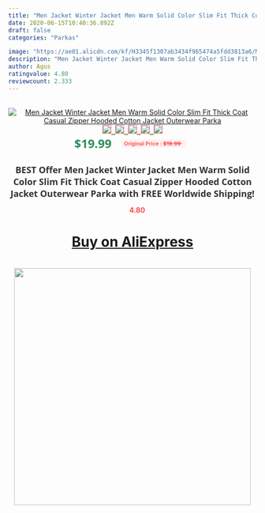 ```yaml
---
title: "Men Jacket Winter Jacket Men Warm Solid Color Slim Fit Thick Coat Casual Zipper Hooded Cotton Jacket Outerwear Parka"
date: 2020-06-15T10:40:36.892Z
draft: false
categories: "Parkas"

image: "https://ae01.alicdn.com/kf/H3345f1307ab3434f965474a5fdd3813a6/Men-Jacket-Winter-Jacket-Men-Warm-Solid-Color-Slim-Fit-Thick-Coat-Casual-Zipper-Hooded-Cotton.jpg"
description: "Men Jacket Winter Jacket Men Warm Solid Color Slim Fit Thick Coat Casual Zipper Hooded Cotton Jacket Outerwear Parka"
author: Agus
ratingvalue: 4.80
reviewcount: 2.333
---
```

<br>
<div style="text-align: center;">
<a href="https://s.click.aliexpress.com/e/_ArVjTX" target="_blank" rel="nofollow noopener noreferrer"><img alt="Men Jacket Winter Jacket Men Warm Solid Color Slim Fit Thick Coat Casual Zipper Hooded Cotton Jacket Outerwear Parka" class="magnifier-image" src="https://ae01.alicdn.com/kf/H3345f1307ab3434f965474a5fdd3813a6/Men-Jacket-Winter-Jacket-Men-Warm-Solid-Color-Slim-Fit-Thick-Coat-Casual-Zipper-Hooded-Cotton.jpg_640x640.jpg">
<br>
<img style="border:1px solid salmon" src="https://ae01.alicdn.com/kf/H3345f1307ab3434f965474a5fdd3813a6/Men-Jacket-Winter-Jacket-Men-Warm-Solid-Color-Slim-Fit-Thick-Coat-Casual-Zipper-Hooded-Cotton.jpg_120x120.jpg">&nbsp;&nbsp;<img style="border:1px solid salmon" src="https://ae01.alicdn.com/kf/H363500c354c5454fabdbfb14d07c87aaC/Men-Jacket-Winter-Jacket-Men-Warm-Solid-Color-Slim-Fit-Thick-Coat-Casual-Zipper-Hooded-Cotton.jpg_120x120.jpg">&nbsp;&nbsp;<img style="border:1px solid salmon" src="https://ae01.alicdn.com/kf/Hb7856f57467f46a9bf4fb9bee74fe4cfD/Men-Jacket-Winter-Jacket-Men-Warm-Solid-Color-Slim-Fit-Thick-Coat-Casual-Zipper-Hooded-Cotton.jpg_120x120.jpg">&nbsp;&nbsp;<img style="border:1px solid salmon" src="https://ae01.alicdn.com/kf/Hb144de2b52dc44e88d7257ce58fe5adds/Men-Jacket-Winter-Jacket-Men-Warm-Solid-Color-Slim-Fit-Thick-Coat-Casual-Zipper-Hooded-Cotton.jpg_120x120.jpg">&nbsp;&nbsp;<img style="border:1px solid salmon" src="https://ae01.alicdn.com/kf/H78bed00bca9f480bb86153a4cb399a14Z/Men-Jacket-Winter-Jacket-Men-Warm-Solid-Color-Slim-Fit-Thick-Coat-Casual-Zipper-Hooded-Cotton.jpg_120x120.jpg"></a></div><br0>
<div style="text-align: center;"><span style="background-color: white; border: 0px; box-sizing: border-box; color: seagreen; display: inline-block; font-family: &quot;open sans&quot; , &quot;arial&quot; , &quot;helvetica&quot; , sans-serif , &quot;heiti&quot;; font-size: 24px; font-stretch: inherit; font-weight: 700; line-height: inherit; margin: 0px 10px 0px 0px; padding: 0px; vertical-align: middle;">$19.99 </span>
<span style="background: rgb(255 , 241 , 241); border-radius: 3px; border: 0px; box-sizing: border-box; color: #ff4747; display: inline-block; font-family: inherit; font-size: 12px; font-stretch: inherit; font-style: inherit; font-variant: inherit; font-weight: 600; line-height: inherit; margin: 0px; padding: 2px 5px; transform: scale(0.9); vertical-align: middle;">Original Price : <b style="text-decoration: line-through;">$19.99 </b> &nbsp;&nbsp;</span></div>
<h1 style="color: #333333; display: inline-block; font-family: &quot;open sans&quot; , &quot;arial&quot; , &quot;helvetica&quot; , sans-serif , &quot;heiti&quot;; font-size: 18px; font-stretch: inherit; font-weight: 700; text-align: center;">BEST Offer Men Jacket Winter Jacket Men Warm Solid Color Slim Fit Thick Coat Casual Zipper Hooded Cotton Jacket Outerwear Parka with FREE Worldwide Shipping!</h1>
<div style="color: #ff4747; text-align: center;">
<img src="https://4.bp.blogspot.com/-M0ZcTcb-5uY/XleCXlxnR4I/AAAAAAAAAEc/OrjgMkXV1oMQFaCRZj5HQwOCBcu3w1FegCPcBGAYYCw/s1600/star.png" style="height: 15px;">&nbsp;<b>4.80</b></div>
<div class="button_cont" align="center"><a class="buynow_a" href="https://s.click.aliexpress.com/e/_ArVjTX" target="_blank" rel="nofollow noopener noreferrer"><H1>Buy on AliExpress</H1></a></div><br>
<div class="separator" style="clear: both; text-align: center;">
<img src="https://lh3.googleusercontent.com/-pTy5HemUv9M/XlePHvY0dAI/AAAAAAAAAE4/0nX5iRUoIWY8eMW9Dpxeirr157OZliDIgCLcBGAsYHQ/s1600/badge.gif" width="480">
</div>
